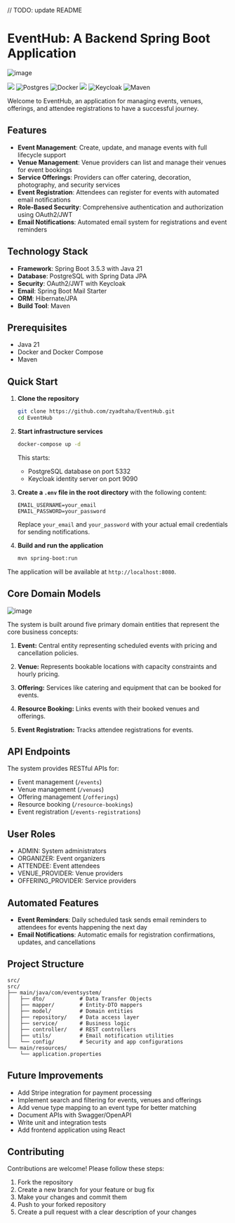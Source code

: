 // TODO: update README
# EventHub: A Backend Spring Boot Application

![image](https://github.com/user-attachments/assets/c79dbc50-c660-41ea-8900-20f382837a66)


![](https://img.shields.io/badge/Spring_Boot-F2F4F9?style=for-the-badge&logo=spring-boot)
![Postgres](https://img.shields.io/badge/postgres-%23316192.svg?style=for-the-badge&logo=postgresql&logoColor=white)
![Docker](https://img.shields.io/badge/Docker-2CA5E0?style=for-the-badge&logo=docker&logoColor=white)
![](https://img.shields.io/badge/Spring_Security-6DB33F?style=for-the-badge&logo=Spring-Security&logoColor=white)
![Keycloak](https://img.shields.io/badge/Keycloak-6A0DAD.svg?style=for-the-badge&logo=keycloak&logoColor=white)
![Maven](https://img.shields.io/badge/Maven-C71A36?style=for-the-badge&logo=apache-maven&logoColor=white)

Welcome to EventHub, an application for managing events, venues, offerings, and attendee registrations to have a successful journey.

## Features

- **Event Management**: Create, update, and manage events with full lifecycle support
- **Venue Management**: Venue providers can list and manage their venues for event bookings
- **Service Offerings**: Providers can offer catering, decoration, photography, and security services
- **Event Registration**: Attendees can register for events with automated email notifications
- **Role-Based Security**: Comprehensive authentication and authorization using OAuth2/JWT
- **Email Notifications**: Automated email system for registrations and event reminders

## Technology Stack

- **Framework**: Spring Boot 3.5.3 with Java 21
- **Database**: PostgreSQL with Spring Data JPA
- **Security**: OAuth2/JWT with Keycloak
- **Email**: Spring Boot Mail Starter
- **ORM**: Hibernate/JPA
- **Build Tool**: Maven

## Prerequisites

- Java 21
- Docker and Docker Compose
- Maven

## Quick Start

1. **Clone the repository**
   ```bash
   git clone https://github.com/zyadtaha/EventHub.git
   cd EventHub
   ```

2. **Start infrastructure services**
   ```bash
   docker-compose up -d
   ```
   This starts:
    - PostgreSQL database on port 5332
    - Keycloak identity server on port 9090

3. **Create a `.env` file in the root directory** with the following content:
   ```env
   EMAIL_USERNAME=your_email
   EMAIL_PASSWORD=your_password
   ```
    Replace `your_email` and `your_password` with your actual email credentials for sending notifications.

4. **Build and run the application**
   ```bash
   mvn spring-boot:run
   ```

The application will be available at `http://localhost:8080`.

## Core Domain Models

![image](https://github.com/user-attachments/assets/5869eced-0b8a-4cca-a3f6-1d648ed7974f)

The system is built around five primary domain entities that represent the core business concepts:

1. **Event:** Central entity representing scheduled events with pricing and cancellation policies.

2. **Venue:** Represents bookable locations with capacity constraints and hourly pricing.

3. **Offering:** Services like catering and equipment that can be booked for events.

4. **Resource Booking:** Links events with their booked venues and offerings.

5. **Event Registration:** Tracks attendee registrations for events.

## API Endpoints

The system provides RESTful APIs for:
- Event management (`/events`)
- Venue management (`/venues`)
- Offering management (`/offerings`)
- Resource booking (`/resource-bookings`)
- Event registration (`/events-registrations`)

## User Roles

- ADMIN: System administrators
- ORGANIZER: Event organizers
- ATTENDEE: Event attendees
- VENUE_PROVIDER: Venue providers
- OFFERING_PROVIDER: Service providers

## Automated Features

- **Event Reminders**: Daily scheduled task sends email reminders to attendees for events happening the next day
- **Email Notifications**: Automatic emails for registration confirmations, updates, and cancellations

## Project Structure
```
src/
src/
├── main/java/com/eventsystem/
│   ├── dto/           # Data Transfer Objects
│   ├── mapper/        # Entity-DTO mappers
│   ├── model/         # Domain entities
│   ├── repository/    # Data access layer
│   ├── service/       # Business logic
│   ├── controller/    # REST controllers
│   ├── utils/         # Email notification utilities
│   └── config/        # Security and app configurations
└── main/resources/
    └── application.properties
```


## Future Improvements
- Add Stripe integration for payment processing
- Implement search and filtering for events, venues and offerings
- Add venue type mapping to an event type for better matching
- Document APIs with Swagger/OpenAPI
- Write unit and integration tests
- Add frontend application using React

## Contributing
Contributions are welcome! Please follow these steps:
1. Fork the repository
2. Create a new branch for your feature or bug fix
3. Make your changes and commit them
4. Push to your forked repository
5. Create a pull request with a clear description of your changes
